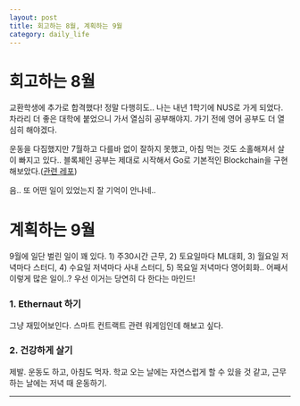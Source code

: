 ```yaml
---
layout: post
title: 회고하는 8월, 계획하는 9월
category: daily_life
---
```


# 회고하는 8월

교환학생에 추가로 합격했다! 정말 다행히도.. 나는 내년 1학기에 NUS로 가게 되었다. 차라리 더 좋은 대학에 붙었으니 가서 열심히 공부해야지. 가기 전에 영어 공부도 더 열심히 해야겠다.

운동을 다짐했지만 7월하고 다를바 없이 잘하지 못했고, 아침 먹는 것도 소홀해져서 살이 빠지고 있다.. 블록체인 공부는 제대로 시작해서 Go로 기본적인 Blockchain을 구현해보았다.([관련 레포](https://github.com/L0Z1K/blockchain_go))

음.. 또 어떤 일이 있었는지 잘 기억이 안나네..

# 계획하는 9월

9월에 일단 벌린 일이 꽤 있다. 1) 주30시간 근무, 2) 토요일마다 ML대회, 3) 월요일 저녁마다 스터디, 4) 수요일 저녁마다 사내 스터디, 5) 목요일 저녁마다 영어회화.. 어째서 이렇게 많은 일이..? 우선 이거는 당연히 다 한다는 마인드!

### 1. Ethernaut 하기

그냥 재밌어보인다. 스마트 컨트랙트 관련 워게임인데 해보고 싶다. 

### 2. 건강하게 살기

제발. 운동도 하고, 아침도 먹자. 학교 오는 날에는 자연스럽게 할 수 있을 것 같고, 근무하는 날에는 저녁 때 운동하기.

- - -